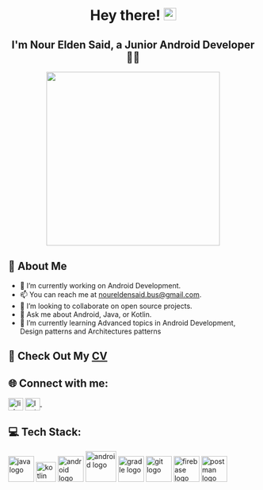    <h1 align="center">Hey there! <img src="https://media.giphy.com/media/hvRJCLFzcasrR4ia7z/giphy.gif" width="25"></h1>
<h2 align="center">I'm Nour Elden Said, a Junior Android Developer 👨‍💻</h2>

<p align="center"><img  src= "https://user-images.githubusercontent.com/93207605/235039871-3b441576-6068-4c3a-b597-fe0c40083806.gif" width ="350px" ></p>

## 👾 About Me
- 🔭 I’m currently working on Android Development.
- 📫 You can reach me at noureldensaid.bus@gmail.com.
- 👯 I’m looking to collaborate on open source projects.
- 💬 Ask me about Android, Java, or Kotlin.
- 🌱 I’m currently learning Advanced topics in Android Development, Design patterns and Architectures patterns
 
## 📄 Check Out My [CV](https://drive.google.com/file/d/1D6LD_h91IaLSnZsmpZmwYNGndKRFJTCe/view?usp=share_link)

## 🌐 Connect with me:
<p align="left">
<a href="https://linkedin.com/in/noureldensaid" target="_blank"><img align="center"
src="https://raw.githubusercontent.com/rahuldkjain/github-profile-readme-generator/master/src/images/icons/Social/linked-in-alt.svg"
alt="linkedIn" height="25px" width="30px" /></a>
   <a href="https://leetcode.com/nourmorgan01/" target="_blank">
    <img align="center" alt="leetcode | GitHub" height="25px" width="30px" src="https://user-images.githubusercontent.com/93207605/235032353-6061a726-e619-4c1c-b311-f71571a059bd.png" />
  </a> &nbsp;&nbsp;
</p>

## 💻 Tech Stack:
<p align="left"> 
<img src="https://cdn.jsdelivr.net/gh/devicons/devicon/icons/java/java-original.svg" height="52" width="52" alt="java logo"  />
<img src="https://github.com/noureldensaid/noureldensaid/assets/93207605/67ec26ad-74c0-4dd8-abef-3e6c3be428a7" height="40" width="40" alt="kotlin logo"  />
<img src="https://github.com/noureldensaid/noureldensaid/assets/93207605/7bf80986-5ad9-42af-87e4-f66f4b28d9a4" height="52" width="52" alt="android logo"  />
<img src="https://github.com/noureldensaid/noureldensaid/assets/93207605/e1ceaa91-53fb-48be-bc09-f52277363c5e" height="62" width="62" alt="android logo"  />
<img src="https://cdn.jsdelivr.net/gh/devicons/devicon/icons/gradle/gradle-plain.svg" height="52" width="52" alt="gradle logo"  />
<img src="https://cdn.jsdelivr.net/gh/devicons/devicon/icons/git/git-original.svg" height="52" width="52" alt="git logo"  />
<img src="https://cdn.jsdelivr.net/gh/devicons/devicon/icons/firebase/firebase-plain.svg" height="52" width="52" alt="firebase logo"  />
<img src="https://github.com/noureldensaid/noureldensaid/assets/93207605/6f6647dc-cd9c-4c8d-9983-de589f28cac2" height="52" width="52" alt="postman logo"  />
</p>

 
 
 
   
